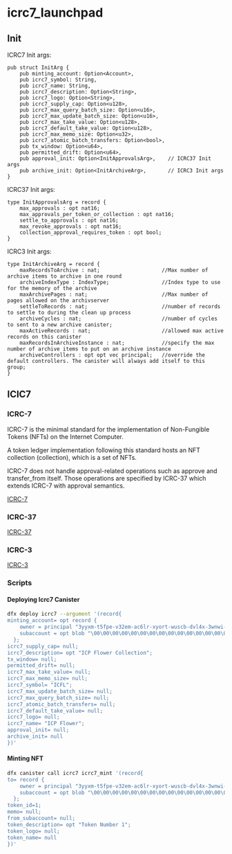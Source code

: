 # icrc7_launchpad

## Init

ICRC7 Init args:

```
pub struct InitArg {
    pub minting_account: Option<Account>,
    pub icrc7_symbol: String,
    pub icrc7_name: String,
    pub icrc7_description: Option<String>,
    pub icrc7_logo: Option<String>,
    pub icrc7_supply_cap: Option<u128>,
    pub icrc7_max_query_batch_size: Option<u16>,
    pub icrc7_max_update_batch_size: Option<u16>,
    pub icrc7_max_take_value: Option<u128>,
    pub icrc7_default_take_value: Option<u128>,
    pub icrc7_max_memo_size: Option<u32>,
    pub icrc7_atomic_batch_transfers: Option<bool>,
    pub tx_window: Option<u64>,
    pub permitted_drift: Option<u64>,
    pub approval_init: Option<InitApprovalsArg>,    // ICRC37 Init args
    pub archive_init: Option<InitArchiveArg>,       // ICRC3 Init args
}
```

ICRC37 Init args:

```
type InitApprovalsArg = record {
    max_approvals : opt nat16;
    max_approvals_per_token_or_collection : opt nat16;
    settle_to_approvals : opt nat16;
    max_revoke_approvals : opt nat16;
    collection_approval_requires_token : opt bool;
}
```

ICRC3 Init args:

```
type InitArchiveArg = record {
    maxRecordsToArchive : nat;                    //Max number of archive items to archive in one round
    archiveIndexType : IndexType;                 //Index type to use for the memory of the archive
    maxArchivePages : nat;                        //Max number of pages allowed on the archivserver
    settleToRecords : nat;                        //number of records to settle to during the clean up process
    archiveCycles : nat;                          //number of cycles to sent to a new archive canister;
    maxActiveRecords : nat;                       //allowed max active records on this canister
    maxRecordsInArchiveInstance : nat;            //specify the max number of archive items to put on an archive instance
    archiveControllers : opt opt vec principal;   //override the default controllers. The canister will always add itself to this group;
}
```

## ICIC7

### ICRC-7

ICRC-7 is the minimal standard for the implementation of Non-Fungible Tokens (NFTs) on the Internet Computer.

A token ledger implementation following this standard hosts an NFT collection (collection), which is a set of NFTs.

ICRC-7 does not handle approval-related operations such as approve and transfer_from itself. Those operations are specified by ICRC-37 which extends ICRC-7 with approval semantics.

[ICRC-7](https://github.com/dfinity/ICRC/blob/icrc_7_and_37/ICRCs/ICRC-7/ICRC-7.md)

### ICRC-37

[ICRC-37](https://github.com/dfinity/ICRC/blob/icrc_7_and_37/ICRCs/ICRC-37/ICRC-37.md)

### ICRC-3

[ICRC-3](https://github.com/dfinity/ICRC-1/blob/main/standards/ICRC-3/README.md)


### Scripts

#### Deploying Icrc7 Canister

```bash
dfx deploy icrc7 --argument '(record{                                  
minting_account= opt record {
    owner = principal "3yyxm-t5fpe-v32em-ac6lr-xyort-wuscb-dvl4x-3wnwi-hqkyj-xortw-oqe";                                     
    subaccount = opt blob "\00\00\00\00\00\00\00\00\00\00\00\00\00\00\00\00\00\00\00\00\00\00\00\00\00\00\00\00\00\00\00\00";
  };                  
icrc7_supply_cap= null;
icrc7_description= opt "ICP Flower Collection";
tx_window= null;                        
permitted_drift= null;                  
icrc7_max_take_value= null;
icrc7_max_memo_size= null;
icrc7_symbol= "ICFL";
icrc7_max_update_batch_size= null;
icrc7_max_query_batch_size= null;
icrc7_atomic_batch_transfers= null;
icrc7_default_take_value= null;
icrc7_logo= null;
icrc7_name= "ICP Flower";
approval_init= null;
archive_init= null
})'
```

#### Minting NFT

```bash
dfx canister call icrc7 icrc7_mint '(record{                                  
to= record {
    owner = principal "3yyxm-t5fpe-v32em-ac6lr-xyort-wuscb-dvl4x-3wnwi-hqkyj-xortw-oqe";                                     
    subaccount = opt blob "\00\00\00\00\00\00\00\00\00\00\00\00\00\00\00\00\00\00\00\00\00\00\00\00\00\00\00\00\00\00\00\00";
  };          
token_id=1;
memo= null;
from_subaccount= null;                  
token_description= opt "Token Number 1";
token_logo= null;
token_name= null
})'
```